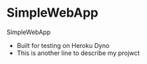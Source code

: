 # SimpleWebApp
SimpleWebApp
* Built for testing on Heroku Dyno
* This is another line to describe my projwct
